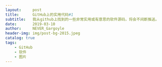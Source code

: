 ```yaml
---
layout:     post
title:      GitHub上的实用代码#1
subtitle:   我从github上找到的一些非常实用或有意思的软件源码，将会不间断推送。
date:       2019-03-10
author:     NEVER_Gargoyle
header-img: img/post-bg-2015.jpeg
catalog: true
tags:
    - GitHub
    - 软件
    - 图片
---
```

